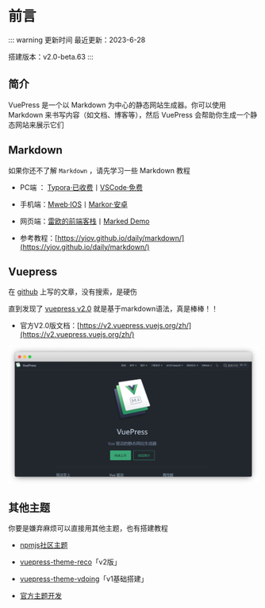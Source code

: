 
# 前言

::: warning 更新时间
最近更新：2023-6-28

搭建版本：v2.0-beta.63
:::


## 简介

VuePress 是一个以 Markdown 为中心的静态网站生成器。你可以使用 Markdown 来书写内容（如文档、博客等），然后 VuePress 会帮助你生成一个静态网站来展示它们


## Markdown

如果你还不了解 `Markdown` ，请先学习一些 Markdown 教程

* PC端 ： [Typora·已收费](https://typoraio.cn/)丨[VSCode·免费](https://yiov.github.io/daily/VSCode)

* 手机端：[Mweb·IOS](https://zh.mweb.im/)丨[Markor·安卓](https://github.com/gsantner/markor/releases)

* 网页端：[雷欧的前端客栈](https://www.xkboke.com/web-inn/onlineTool/markdown-online.html)丨[Marked Demo](https://marked.js.org/demo/)

* 参考教程：[https://yiov.github.io/daily/markdown/](https://yiov.github.io/daily/markdown/)


## Vuepress <Badge type="warning" text="v2.0" vertical="top" />


在 [github](https://github.com/Yiov/notes) 上写的文章，没有搜索，是硬伤


直到发现了 [vuepress v2.0](https://github.com/vuepress/vuepress-next) 就是基于markdown语法，真是棒棒！！


* 官方V2.0版文档：[https://v2.vuepress.vuejs.org/zh/](https://v2.vuepress.vuejs.org/zh/)


![](./vuepress-01.png)



## 其他主题

你要是嫌弃麻烦可以直接用其他主题，也有搭建教程

* [npmjs社区主题](https://www.npmjs.com/search?q=keywords:vuepress-theme)

* [vuepress-theme-reco](http://v2.vuepress-reco.recoluan.com/)「v2版」

* [vuepress-theme-vdoing](https://doc.xugaoyi.com/)「v1基础搭建」

* [官方主题开发](https://v2.vuepress.vuejs.org/zh/advanced/theme.html)

